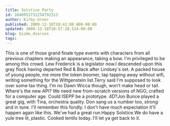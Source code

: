 ```yaml
---
title: Solstice Party
id: 1046953731254792313
author: Kirby Urner
published: 2009-12-18T20:43:00.000-08:00
updated: 2009-12-18T20:57:28.514-08:00
blog: bizmo_diaries
tags: 
---
```


This is one of those grand finale type events with characters from all previous chapters making an appearance, taking a bow.  I'm privileged to be among this crowd.  Lew Frederick is a legislator now.I descended upon this gray flock having departed Red & Black after Lindsey's set.  A packed house of young people, me more the token boomer, tap tapping away without wifi, writing something for the Wittgenstein list.Terry said I'm supposed to look over some tax thing.  I'm no Dawn Wicca though, won't make head or tail.  Where's the new API?  We need new from-scratch versions of NGO, crafted for a computer age.  Could ISEPP be a prototype.  4D?Jon Bunce played a great gig, with Tina, orchestra quality.  Don sang us a number too, strong and in tune.  I'll remember this fondly.  I don't have much expectation it'll happen again like this.  We've had a great run.Happy Solstice.We do have a yule tree lit, plastic. Cooked lentils today.  I'll let ya get back to it.